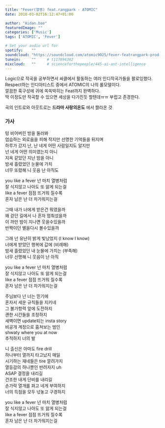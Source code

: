 ```yaml
---
title: "Fever(열병) feat.rangpark - ATOMIC"
date: 2018-03-02T16:12:47+01:00

author: "Aidan.bae"
featuredImage: ""
categories: ['Music']
tags: ['ATOMIC', 'Fever']

# Set your audio url for
spotify:    ""
soundcloud: "https://soundcloud.com/atomic9025/fever-featrangpark-prod-atomic"     # https://soundcloud.com/lightbooks/alchemist-08-new-world-order-snip
tunein:     ""     # t117894382
mixcloud:   ""     # scienceforthepeople/445-ai-ant-intelligence
---
```


Logic으로 작곡을 공부하면서 싸클에서 활동하는 여러 인디작곡가들을 팔로잉했다.  
Respect하는 인디아티스트 중에서 ATOMIC의 나의 롤모델이다.  
깔끔한 훅구성에 귀에 쏙쏙박히는 Feat까지 완벽하다.   
딱 이정도만 작곡할 수 있으면 세상을 다가진듯 할텐데ㅠㅠ 부럽고 존경한다.  

곡의 인트로와 아웃트로는 **드라마 사랑의온도** 에서 짤라온 것

### 가사
텅 비어버린 방을 둘러봐  
엄습하는 외로움을 피해 작지만 선명한 기억들을 뒤지며  
하루가 갔지 난, 난 네게 어떤 사람일지도 알지만  
넌 네게 어떤 의미였는지 아니  
지옥 같았던 지난 밤을 아니  
밤새 흘렸었던 눈물에 가치  
너무 또렸해 니 웃음 난 아직도  

you like a fever 넌 마치 열병처럼  
잘 식지않고 나아도 또 앓게 되는걸  
like a fever 점점 뜨거워 질수록  
혼자 남은 난 더 차가워지는걸  

그때 내가 너에게 받은건 뭐였을까  
왜 걷던 길에서 나 혼자 멈춰섰을까  
이 까만 밤이 지나면 웃을수있을까  
반짝이던 별을다시 볼수있을까  

그래 넌 유난히 밝게 빛났었지 (I know I know)  
너에게 받았던 행복에 값에 (비례해)  
밤새 흘렸었던 내 눈물에 가치는 (부족해)  
너무 선명해 니 웃음이 난 아직  

you like a fever 넌 마치 열병처럼  
잘 식지않고 나아도 또 앓게 되는걸  
like a fever 점점 뜨거워 질수록  
혼자 남은 난 더 차가워지는걸  

주님보다 넌 너는 믿기에  
혼자서 세운 규칙들을 지키네  
그 불가항력 앞에 도전하지  
괜한 시간들을 조정하지  
새벽이면 update되는 insta story  
비공개 계정으로 훔쳐보는 범인  
shwaty where you at now  
추적하지 너의 발  

니 출신은 아마도 fire drill  
하나부터 열까지 타고났지 매일  
시기하는 쟤네들은 tire 깔려가지  
열등감의 하나뿐인 반려자지 uh  
ASAP 결정을 내리길  
건조한 내게 단비를 내리길  
손가락 열개를 펴고 네게 부여하지  
너의 득점을 모두 넋놓고 구경하지  

you like a fever 넌 마치 열병처럼  
잘 식지않고 나아도 또 앓게 되는걸  
like a fever 점점 뜨거워 질수록  
혼자 남은 난 더 차가워지는걸  
